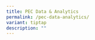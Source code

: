 ```yaml
---
title: PEC Data & Analytics
permalink: /pec-data-analytics/
variant: tiptap
description: ""
---
```

